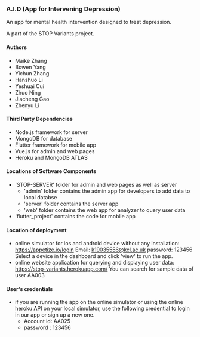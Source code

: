 ### A.I.D (App for Intervening Depression)
An app for mental health intervention designed to treat depression.

A part of the STOP Variants project.

#### Authors
- Maike Zhang
- Bowen Yang
- Yichun Zhang
- Hanshuo Li
- Yeshuai Cui
- Zhuo Ning
- Jiacheng Gao
- Zhenyu Li

#### Third Party Dependencies
- Node.js framework for server
- MongoDB for database
- Flutter framework for mobile app
- Vue.js for admin and web pages
- Heroku and MongoDB ATLAS

#### Locations of Software Components
- 'STOP-SERVER' folder for admin and web pages as well as server
  - 'admin' folder contains the admin app for developers to add data to local databse
  - 'server' folder contains the server app
  - 'web' folder contains the web app for analyzer to query user data
- 'flutter_project' contains the code for mobile app

#### Location of deployment
- online simulator for ios and android device without any installation: https://appetize.io/login Email: k19035556@kcl.ac.uk password: 123456 Select a device in the dashboard and click 'view' to run the app.
- online website application for querying and displaying user data: https://stop-variants.herokuapp.com/ You can search for sample data of user AA003

#### User's credentials
- if you are running the app on the online simulator or using the online heroku API on your local simulator, use the following credential to login in our app or sign up a new one.
  - Account id: AA025
  - password : 123456


